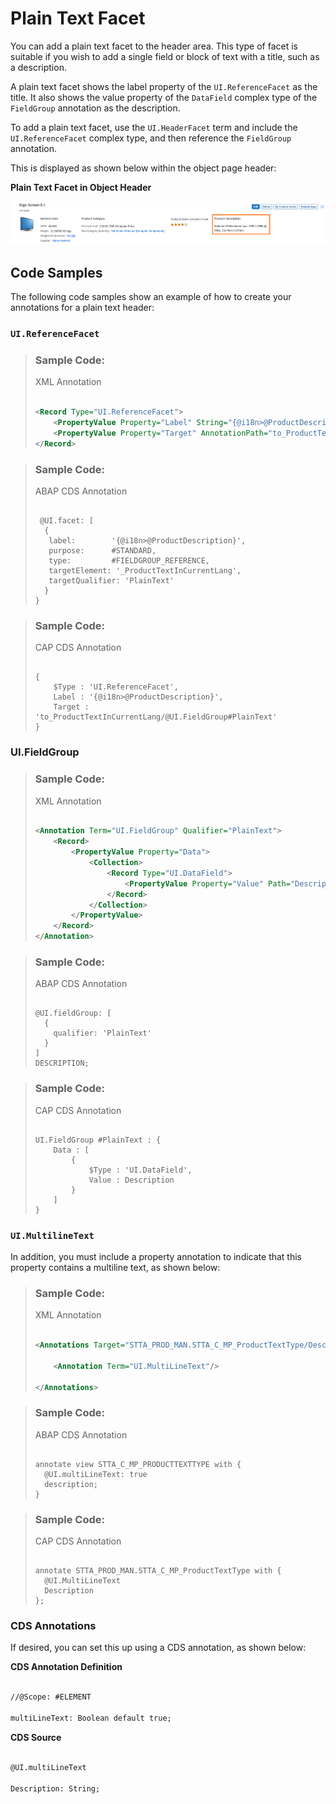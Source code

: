 <!-- loio1da0926a5d404c5586cd8b4f73d1cf4a -->

# Plain Text Facet

You can add a plain text facet to the header area. This type of facet is suitable if you wish to add a single field or block of text with a title, such as a description.

A plain text facet shows the label property of the `UI.ReferenceFacet` as the title. It also shows the value property of the `DataField` complex type of the `FieldGroup` annotation as the description.

To add a plain text facet, use the `UI.HeaderFacet` term and include the `UI.ReferenceFacet` complex type, and then reference the `FieldGroup` annotation.

This is displayed as shown below within the object page header:

  
  
**Plain Text Facet in Object Header**

![](images/Object_Page_Header_Plain_Text_Facet_c2970f8.png "Plain Text Facet in Object Header")



## Code Samples

The following code samples show an example of how to create your annotations for a plain text header:



### `UI.ReferenceFacet`

> ### Sample Code:  
> XML Annotation
> 
> ```xml
> 
> <Record Type="UI.ReferenceFacet">
>     <PropertyValue Property="Label" String="{@i18n>@ProductDescription}"/>
>     <PropertyValue Property="Target" AnnotationPath="to_ProductTextInCurrentLang/@UI.FieldGroup#PlainText"/>
> </Record>
> ```

> ### Sample Code:  
> ABAP CDS Annotation
> 
> ```
> 
>  @UI.facet: [
>   {
>    label:        '{@i18n>@ProductDescription}',
>    purpose:      #STANDARD,
>    type:         #FIELDGROUP_REFERENCE,
>    targetElement: '_ProductTextInCurrentLang',
>    targetQualifier: 'PlainText'
>   }
> }
> 
> ```

> ### Sample Code:  
> CAP CDS Annotation
> 
> ```
> 
> {
>     $Type : 'UI.ReferenceFacet',
>     Label : '{@i18n>@ProductDescription}',
>     Target : 'to_ProductTextInCurrentLang/@UI.FieldGroup#PlainText'
> }
> ```



### **UI.FieldGroup**

> ### Sample Code:  
> XML Annotation
> 
> ```xml
> 
> <Annotation Term="UI.FieldGroup" Qualifier="PlainText">
>     <Record>
>         <PropertyValue Property="Data">
>             <Collection>
>                 <Record Type="UI.DataField">
>                     <PropertyValue Property="Value" Path="Description"/>
>                 </Record>
>             </Collection>
>         </PropertyValue>
>     </Record>
> </Annotation>
> 
> ```

> ### Sample Code:  
> ABAP CDS Annotation
> 
> ```
> 
> @UI.fieldGroup: [
>   {
>     qualifier: 'PlainText'
>   }
> ]
> DESCRIPTION;
> ```

> ### Sample Code:  
> CAP CDS Annotation
> 
> ```
> 
> UI.FieldGroup #PlainText : {
>     Data : [
>         {
>             $Type : 'UI.DataField',
>             Value : Description
>         }
>     ]
> }
> 
> ```



### `UI.MultilineText`

In addition, you must include a property annotation to indicate that this property contains a multiline text, as shown below:

> ### Sample Code:  
> XML Annotation
> 
> ```xml
> 
> <Annotations Target="STTA_PROD_MAN.STTA_C_MP_ProductTextType/Description">
> 
>     <Annotation Term="UI.MultiLineText"/>
> 
> </Annotations>
> 
> ```

> ### Sample Code:  
> ABAP CDS Annotation
> 
> ```
> 
> annotate view STTA_C_MP_PRODUCTTEXTTYPE with {
>   @UI.multiLineText: true
>   description;
> }
> ```

> ### Sample Code:  
> CAP CDS Annotation
> 
> ```
> 
> annotate STTA_PROD_MAN.STTA_C_MP_ProductTextType with {
> 	@UI.MultiLineText
> 	Description
> };
> ```



### CDS Annotations

If desired, you can set this up using a CDS annotation, as shown below:

**CDS Annotation Definition**

```xml

//@Scope: #ELEMENT

multiLineText: Boolean default true;

```

**CDS Source**

```xml

@UI.multiLineText

Description: String;

```


